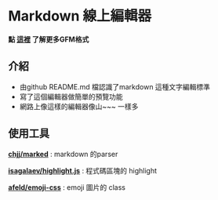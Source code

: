 # Markdown 線上編輯器
**點 [這裡](https://help.github.com/categories/writing-on-github/) 
了解更多GFM格式**
## 介紹
- 由github README.md 檔認識了markdown 這種文字編輯標準
- 寫了這個編輯器做簡單的預覽功能
 - 網路上像這樣的編輯器像山~~~ 一樣多
 


## 使用工具


 [**chjj/marked**](https://github.com/chjj/marked) : markdown 的parser


 [**isagalaev/highlight.js**](https://github.com/isagalaev/highlight.js) : 程式碼區塊的 highlight
 
 [**afeld/emoji-css**](https://github.com/afeld/emoji-css/) : emoji 圖片的 class 
